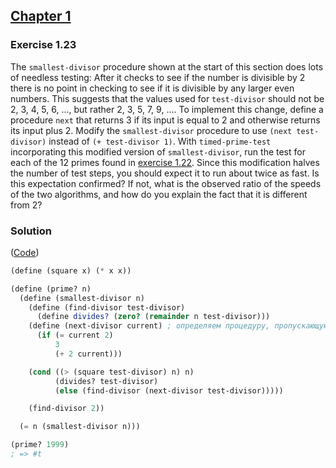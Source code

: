 ## [Chapter 1](../index.md#1-Building-Abstractions-with-Procedures)

### Exercise 1.23

The `smallest-divisor` procedure shown at the start of this section does lots of needless testing: After it checks to see if the number is divisible by 2 there is no point in checking to see if it is divisible by any larger even numbers. This suggests that the values used for `test-divisor` should not be 2, 3, 4, 5, 6, ..., but rather 2, 3, 5, 7, 9, .... To implement this change, define a procedure `next` that returns 3 if its input is equal to 2 and otherwise returns its input plus 2. Modify the `smallest-divisor` procedure to use `(next test-divisor)` instead of `(+ test-divisor 1)`. With `timed-prime-test` incorporating this modified version of `smallest-divisor`, run the test for each of the 12 primes found in [exercise 1.22](./Exercise%201.22.md). Since this modification halves the number of test steps, you should expect it to run about twice as fast. Is this expectation confirmed? If not, what is the observed ratio of the speeds of the two algorithms, and how do you explain the fact that it is different from 2?

### Solution

([Code](../../src/Chapter%201/Exercise%201.23.scm))

```scheme
(define (square x) (* x x))

(define (prime? n)
  (define (smallest-divisor n)
    (define (find-divisor test-divisor)
      (define divides? (zero? (remainder n test-divisor)))
    (define (next-divisor current) ; определяем процедуру, пропускающую чётные делители после «2»
      (if (= current 2)
          3
          (+ 2 current)))

    (cond ((> (square test-divisor) n) n)
          (divides? test-divisor)
          (else (find-divisor (next-divisor test-divisor)))))

    (find-divisor 2))

  (= n (smallest-divisor n)))

(prime? 1999)
; => #t
```

